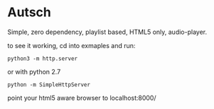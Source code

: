 Autsch
======

Simple, zero dependency, playlist based, HTML5 only, audio-player.


to see it working, cd into exmaples and run:

    python3 -m http.server

or with python 2.7
    
    python -m SimpleHttpServer

point your html5 aware browser to localhost:8000/

